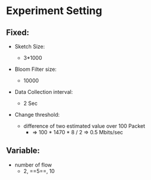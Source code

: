 # Experiment Setting


## Fixed:

- Sketch Size:
	- 3*1000


- Bloom Filter size:
	- 10000

- Data Collection interval:
	- 2 Sec

- Change threshold:
	- difference of two estimated value over 100 Packet
		- =>  100 * 1470 * 8 / 2 => 0.5 Mbits/sec

## Variable:
- number of flow
	- 2, ==5==, 10
